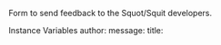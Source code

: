 Form to send feedback to the Squot/Squit developers.

Instance Variables
	author:		<String>
	message:		<String>
	title:		<String>
